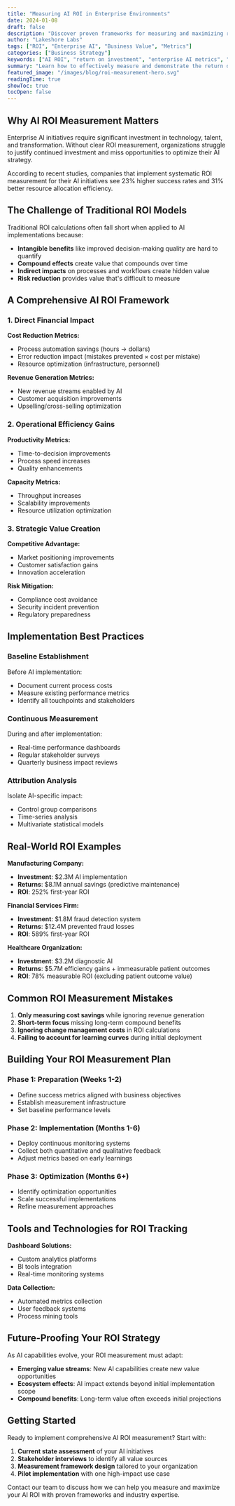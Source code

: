 ```yaml
---
title: "Measuring AI ROI in Enterprise Environments"
date: 2024-01-08
draft: false
description: "Discover proven frameworks for measuring and maximizing return on investment from enterprise AI implementations."
author: "Lakeshore Labs"
tags: ["ROI", "Enterprise AI", "Business Value", "Metrics"]
categories: ["Business Strategy"]
keywords: ["AI ROI", "return on investment", "enterprise AI metrics", "business value"]
summary: "Learn how to effectively measure and demonstrate the return on investment from your enterprise AI initiatives using proven frameworks and real-world examples."
featured_image: "/images/blog/roi-measurement-hero.svg"
readingTime: true
showToc: true
tocOpen: false
---
```


## Why AI ROI Measurement Matters

Enterprise AI initiatives require significant investment in technology, talent, and transformation. Without clear ROI measurement, organizations struggle to justify continued investment and miss opportunities to optimize their AI strategy.

According to recent studies, companies that implement systematic ROI measurement for their AI initiatives see 23% higher success rates and 31% better resource allocation efficiency.

## The Challenge of Traditional ROI Models

Traditional ROI calculations often fall short when applied to AI implementations because:

- **Intangible benefits** like improved decision-making quality are hard to quantify
- **Compound effects** create value that compounds over time
- **Indirect impacts** on processes and workflows create hidden value
- **Risk reduction** provides value that's difficult to measure

## A Comprehensive AI ROI Framework

### 1. Direct Financial Impact

**Cost Reduction Metrics:**
- Process automation savings (hours → dollars)
- Error reduction impact (mistakes prevented × cost per mistake)
- Resource optimization (infrastructure, personnel)

**Revenue Generation Metrics:**
- New revenue streams enabled by AI
- Customer acquisition improvements
- Upselling/cross-selling optimization

### 2. Operational Efficiency Gains

**Productivity Metrics:**
- Time-to-decision improvements
- Process speed increases
- Quality enhancements

**Capacity Metrics:**
- Throughput increases
- Scalability improvements
- Resource utilization optimization

### 3. Strategic Value Creation

**Competitive Advantage:**
- Market positioning improvements
- Customer satisfaction gains
- Innovation acceleration

**Risk Mitigation:**
- Compliance cost avoidance
- Security incident prevention
- Regulatory preparedness

## Implementation Best Practices

### Baseline Establishment

Before AI implementation:
- Document current process costs
- Measure existing performance metrics
- Identify all touchpoints and stakeholders

### Continuous Measurement

During and after implementation:
- Real-time performance dashboards
- Regular stakeholder surveys
- Quarterly business impact reviews

### Attribution Analysis

Isolate AI-specific impact:
- Control group comparisons
- Time-series analysis
- Multivariate statistical models

## Real-World ROI Examples

**Manufacturing Company:**
- **Investment**: $2.3M AI implementation
- **Returns**: $8.1M annual savings (predictive maintenance)
- **ROI**: 252% first-year ROI

**Financial Services Firm:**
- **Investment**: $1.8M fraud detection system
- **Returns**: $12.4M prevented fraud losses
- **ROI**: 589% first-year ROI

**Healthcare Organization:**
- **Investment**: $3.2M diagnostic AI
- **Returns**: $5.7M efficiency gains + immeasurable patient outcomes
- **ROI**: 78% measurable ROI (excluding patient outcome value)

## Common ROI Measurement Mistakes

1. **Only measuring cost savings** while ignoring revenue generation
2. **Short-term focus** missing long-term compound benefits
3. **Ignoring change management costs** in ROI calculations
4. **Failing to account for learning curves** during initial deployment

## Building Your ROI Measurement Plan

### Phase 1: Preparation (Weeks 1-2)
- Define success metrics aligned with business objectives
- Establish measurement infrastructure
- Set baseline performance levels

### Phase 2: Implementation (Months 1-6)
- Deploy continuous monitoring systems
- Collect both quantitative and qualitative feedback
- Adjust metrics based on early learnings

### Phase 3: Optimization (Months 6+)
- Identify optimization opportunities
- Scale successful implementations
- Refine measurement approaches

## Tools and Technologies for ROI Tracking

**Dashboard Solutions:**
- Custom analytics platforms
- BI tools integration
- Real-time monitoring systems

**Data Collection:**
- Automated metrics collection
- User feedback systems
- Process mining tools

## Future-Proofing Your ROI Strategy

As AI capabilities evolve, your ROI measurement must adapt:

- **Emerging value streams**: New AI capabilities create new value opportunities
- **Ecosystem effects**: AI impact extends beyond initial implementation scope  
- **Compound benefits**: Long-term value often exceeds initial projections

## Getting Started

Ready to implement comprehensive AI ROI measurement? Start with:

1. **Current state assessment** of your AI initiatives
2. **Stakeholder interviews** to identify all value sources
3. **Measurement framework design** tailored to your organization
4. **Pilot implementation** with one high-impact use case

Contact our team to discuss how we can help you measure and maximize your AI ROI with proven frameworks and industry expertise.